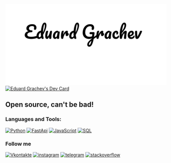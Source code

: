[![Header](tmp/image.png)](https://github.com/edwardgra4ev)
<a href="https://app.daily.dev/edwardgra4ev"><img src="https://api.daily.dev/devcards/247f0c3e0d8949078f0305aea3bc0c93.png?r=01d" width="400" alt="Eduard Grachev's Dev Card"/></a>

## Open source, can't be bad!

### Languages and Tools:
[![Python](https://img.shields.io/badge/-Python-090909?style=for-the-bage&logo=python&logoColor=2CA5E0)](https://www.python.org/)
[![FastApi](https://img.shields.io/badge/-FastApi-090909?style=for-the-bage&logo=FastApi&logoColor=04988A)](https://fastapi.tiangolo.com/)
[![JavaScript](https://img.shields.io/badge/-JavaScript-090909?style=for-the-bage&logo=JavaScript&logoColor=FDD832)](https://www.javascript.com/)
[![SQL](https://img.shields.io/badge/-SQL-090909?style=for-the-bage&logo=mysql&logoColor=F8981E)](https://www.mysql.com/)

### Follow me
[![Vkontakte](https://img.shields.io/badge/-Vkontakte-090909?style=for-the-bage&logo=VK&logoColor=4f7db3)](https://vk.com/edwardfreed)
[![instagram](https://img.shields.io/badge/-instagram-090909?style=for-the-bage&logo=instagram&logoColor=b4068e)](https://www.instagram.com/edwardgra4ev/)
[![telegram](https://img.shields.io/badge/-telegram-090909?style=for-the-bage&logo=telegram&logoColor=b4068e)](https://t.me/EdwardFReeD)
[![stackoverflow](https://img.shields.io/badge/-stackoverflow-090909?style=for-the-bage&logo=stackoverflow&logoColor=F48024)](https://stackoverflow.com/users/14590685/edward-grachev)
